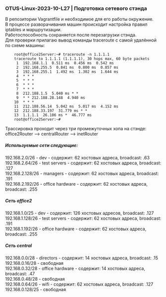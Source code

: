 ### OTUS-Linux-2023-10-L27 | Подготовка сетевого стэнда

В репозитории Vagrantfile и необходимое для его работы окружение.  
В процессе разворачивания машин происходит настройка правил iptables и маршрутизации.  
Работоспособность сохраняется после перезагрузки стэнда.  
Для проверки прилагаю вывод команды traceroute с самой удалённой по схеме машины:  

		root@office2Server:~# traceroute -n 1.1.1.1
		traceroute to 1.1.1.1 (1.1.1.1), 30 hops max, 60 byte packets
		 1  192.168.1.1  0.511 ms  0.456 ms  0.542 ms
		 2  192.168.255.5  0.841 ms  0.800 ms  0.857 ms
		 3  192.168.255.1  1.492 ms  1.302 ms  1.644 ms
		 4  * * *
		 5  * * *
		 6  * * *
		 7  * * *
		 8  212.188.1.5  5.040 ms * *
		 9  * * 212.188.28.148  4.940 ms
		10  * * *
		11  212.188.56.14  5.042 ms  5.017 ms  4.152 ms
		12  212.188.33.197  31.779 ms * *
		13  1.1.1.1  26.106 ms *  46.777 ms
		root@office2Server:~#  

Трассировка проходит через три промежуточных хопа на стэнде: office2Router --> centralRouter --> inetRouter

##### Используемые сети следующие:

192.168.2.0/26 - dev - содержит: 62 хостовых адреса, broadcast: .63  
192.168.2.64/26 - test servers - содержит: 62 хостовых адреса, broadcast: .127  
192.168.2.128/26 - managers - содержит: 62 хостовых адреса, broadcast: .191  
192.168.2.192/26 - office hardware - содержит: 62 хостовых адреса, broadcast: .255  

##### Сеть office2  
192.168.1.0/25 - dev - содержит: 126 хостовых адресов, broadcast: .127  
192.168.1.128/26 - test servers - содержит: 62 хостовых адреса, broadcast: .191  
192.168.1.192/26 - office hardware - содержит: 62 хостовых адреса, broadcast: .255  

##### Сеть central  
192.168.0.0/28 - directors - содержит: 14 хостовых адреса, broadcast: .15  
192.168.0.16/28 - свободная  
192.168.0.32/28 - office hardware - содержит: 14 хостовых адреса, broadcast: .47  
192.168.0.48/28 - свободная  
192.168.0.64/26 - wifi - содержит: 62 хостовых адреса, broadcast: .127  
192.168.0.128/25 - свободная
